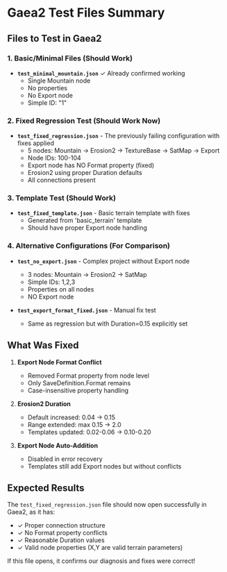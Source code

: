 # Gaea2 Test Files Summary

## Files to Test in Gaea2

### 1. Basic/Minimal Files (Should Work)
- **`test_minimal_mountain.json`** ✓ Already confirmed working
  - Single Mountain node
  - No properties
  - No Export node
  - Simple ID: "1"

### 2. Fixed Regression Test (Should Work Now)
- **`test_fixed_regression.json`** - The previously failing configuration with fixes applied
  - 5 nodes: Mountain → Erosion2 → TextureBase → SatMap → Export
  - Node IDs: 100-104
  - Export node has NO Format property (fixed)
  - Erosion2 using proper Duration defaults
  - All connections present

### 3. Template Test (Should Work)
- **`test_fixed_template.json`** - Basic terrain template with fixes
  - Generated from 'basic_terrain' template
  - Should have proper Export node handling

### 4. Alternative Configurations (For Comparison)
- **`test_no_export.json`** - Complex project without Export node
  - 3 nodes: Mountain → Erosion2 → SatMap
  - Simple IDs: 1,2,3
  - Properties on all nodes
  - NO Export node

- **`test_export_format_fixed.json`** - Manual fix test
  - Same as regression but with Duration=0.15 explicitly set

## What Was Fixed

1. **Export Node Format Conflict**
   - Removed Format property from node level
   - Only SaveDefinition.Format remains
   - Case-insensitive property handling

2. **Erosion2 Duration**
   - Default increased: 0.04 → 0.15
   - Range extended: max 0.15 → 2.0
   - Templates updated: 0.02-0.06 → 0.10-0.20

3. **Export Node Auto-Addition**
   - Disabled in error recovery
   - Templates still add Export nodes but without conflicts

## Expected Results

The `test_fixed_regression.json` file should now open successfully in Gaea2, as it has:
- ✓ Proper connection structure
- ✓ No Format property conflicts
- ✓ Reasonable Duration values
- ✓ Valid node properties (X,Y are valid terrain parameters)

If this file opens, it confirms our diagnosis and fixes were correct!
